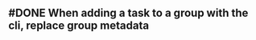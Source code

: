 ## #DONE When adding a task to a group with the cli, replace group metadata
<!--
#story
created:2023-10-03T02:33:03.211Z
task-id:Cwven
story-id:When-adding-a-task-to-a-group-with-the-cli,-replace-group-metadata order:-210
completed:2023-10-05T03:00:27.226Z
-->